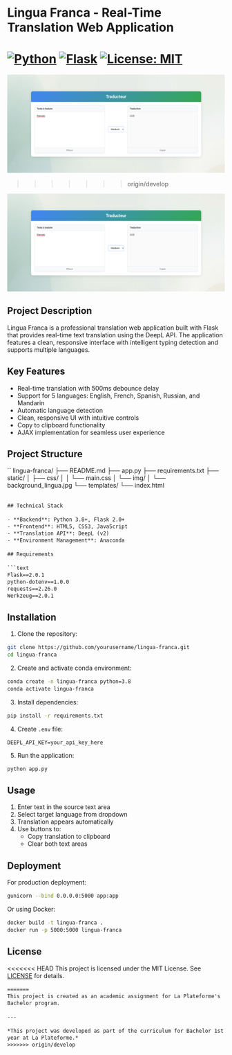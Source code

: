 # Lingua Franca - Real-Time Translation Web Application

[![Python](https://img.shields.io/badge/Python-3.8%2B-blue)](https://www.python.org/)
[![Flask](https://img.shields.io/badge/Flask-2.0%2B-green)](https://flask.palletsprojects.com/)
[![License: MIT](https://img.shields.io/badge/License-MIT-yellow)](LICENSE)
=======
![Application Preview](static/img/result.png)
>>>>>>> origin/develop

![Application Preview](static/img/result.png)

## Project Description

Lingua Franca is a professional translation web application built with Flask that provides real-time text translation using the DeepL API. The application features a clean, responsive interface with intelligent typing detection and supports multiple languages.

## Key Features

- Real-time translation with 500ms debounce delay
- Support for 5 languages: English, French, Spanish, Russian, and Mandarin
- Automatic language detection
- Clean, responsive UI with intuitive controls
- Copy to clipboard functionality
- AJAX implementation for seamless user experience

## Project Structure

``
lingua-franca/
├── README.md
├── app.py
├── requirements.txt
├── static/
│   ├── css/
│   │   └── main.css
│   └── img/
│       └── background_lingua.jpg
└── templates/
    └── index.html
```

## Technical Stack

- **Backend**: Python 3.8+, Flask 2.0+
- **Frontend**: HTML5, CSS3, JavaScript
- **Translation API**: DeepL (v2)
- **Environment Management**: Anaconda

## Requirements

```text
Flask==2.0.1
python-dotenv==1.0.0
requests==2.26.0
Werkzeug==2.0.1
```

## Installation

1. Clone the repository:
```bash
git clone https://github.com/yourusername/lingua-franca.git
cd lingua-franca
```

2. Create and activate conda environment:
```bash
conda create -n lingua-franca python=3.8
conda activate lingua-franca
```

3. Install dependencies:
```bash
pip install -r requirements.txt
```

4. Create `.env` file:
```env
DEEPL_API_KEY=your_api_key_here
```

5. Run the application:
```bash
python app.py
```

## Usage

1. Enter text in the source text area
2. Select target language from dropdown
3. Translation appears automatically
4. Use buttons to:
   - Copy translation to clipboard
   - Clear both text areas

## Deployment

For production deployment:

```bash
gunicorn --bind 0.0.0.0:5000 app:app
```

Or using Docker:

```bash
docker build -t lingua-franca .
docker run -p 5000:5000 lingua-franca
```

## License

<<<<<<< HEAD
This project is licensed under the MIT License. See [LICENSE](LICENSE) for details.
```
=======
This project is created as an academic assignment for La Plateforme's Bachelor program. 

---

*This project was developed as part of the curriculum for Bachelor 1st year at La Plateforme.*
>>>>>>> origin/develop
